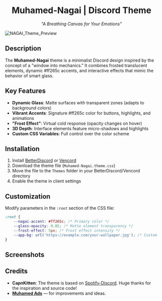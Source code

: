 <div align="center">  
  <h1>Muhamed-Nagai | Discord Theme</h1>  
  <p><em>"A Breathing Canvas for Your Emotions"</em></p>
</div>  

![NAGAI_Theme_Preview](https://github.com/user-attachments/assets/0ad2b58c-50a0-4843-8dda-14bbac210c57)

## Description
The **Muhamed-Nagai** theme is a minimalist Discord design inspired by the concept of a "window into mechanics." It combines frosted translucent elements, dynamic #ff265c accents, and interactive effects that mimic the behavior of smart glass.

## Key Features
- **Dynamic Glass**: Matte surfaces with transparent zones (adapts to background colors)
- **Vibrant Accents**: Signature #ff265c color for buttons, highlights, and animations
- **"Frost Effect"**: Virtual cold response (opacity changes on hover)
- **3D Depth**: Interface elements feature micro-shadows and highlights
- **Custom CSS Variables**: Full control over the color scheme

## Installation
1. Install [BetterDiscord](https://betterdiscord.app/) or [Vencord](https://vencord.dev/)
2. Download the theme file (`Muhamed-Nagai.theme.css`)
3. Move the file to the `Themes` folder in your BetterDiscord/Vencord directory
4. Enable the theme in client settings

## Customization
Modify parameters in the `:root` section of the CSS file:
```css
:root {
    --nagai-accent: #ff265c; /* Primary color */
    --glass-opacity: 0.85; /* Matte element transparency */
    --frost-effect: 5px; /* Frost effect intensity */
    --app-bg: url('https://example.com/your-wallpaper.jpg'); /* Custom wallpaper */
}
```

## Screenshots


## Credits
- **CapnKitten**: The theme is based on [Spotify-Discord](https://github.com/CapnKitten/BetterDiscord/tree/master/Themes/Translucence). Huge thanks for the inspiration and source code!
- **[Muhamed Ads](https://github.com/muhamedlabs)** — for improvements and ideas.
